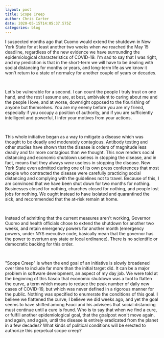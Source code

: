 ```yaml
---
layout: post
title: Scope Creep
author: Chris Carter
date: 2020-05-15T14:05:37.575Z
categories: blog
---
```

I suspected months ago that Cuomo would extend the shutdown in New York State for at least another two weeks when we reached the May 15 deadline, regardless of the new evidence we have surrounding the epidemiological characteristics of COVID-19. I'm sad to say that I was right, and my prediction is that in the short-term we will have to be dealing with social distancing for months or years, and long-term life as we know it won't return to a state of normalcy for another couple of years or decades.

<br>

Let's be vulnerable for a second. I can count the people I truly trust on one hand, and the rest I assume are, at best, ambivalent to caring about me and the people I love, and at worse, downright opposed to the flourishing of anyone but themselves. You are my enemy before you are my friend, especially if you occupy a position of authority, and if you are sufficiently intelligent and powerful, I infer your motives from your actions.

<br>

This whole initiative began as a way to mitigate a disease which was thought to be deadly and moderately contagious. Antibody testing and other studies have shown that the disease is orders of magnitude less deadly and far more contagious than we thought. This now renders social distancing and economic shutdown useless in stopping the disease, and in fact, means that they always *were* useless in stopping the disease. New York State even admitted during one of its own press conferences that most people who contracted the disease were carefully practicing social distancing and complying with the guidelines not to travel. Because of this, I am convinced that we have been shut down for two months for nothing. Businesses closed for nothing, churches closed for nothing, and people lost jobs for nothing. We ought instead to have isolated and quarantined the sick, and recommended that the at-risk remain at home.

<br>

Instead of admitting that the current measures aren't working, Governor Cuomo and health officials chose to extend the shutdown for another two weeks, and retain emergency powers for another month (emergency powers, under NYS executive code, basically mean that the governor has the power to overturn any state or local ordinance). There is no scientific or democratic backing for this order.

<br>

"Scope Creep" is when the end goal of an initiative is slowly broadened over time to include far more than the initial target did. It can be a major problem in software development, an aspect of my day job. We were told at the beginning of this fiasco that economic shutdown was a tool to flatten the curve, a term which means to reduce the peak number of daily new cases of COVID-19, but which was never defined in a rigorous manner for the public. Nothing was specified to enumerate the conditions of this goal. I believe we flattened the curve; I believe we did weeks ago, and yet the goal seems to have shifted among Fauci and his advisees that social distancing must continue until a cure is found. Who is to say that when we find a cure, or fulfill another epidemiological goal, that the goalpost won't move again, and again, and again, until the disease is entirely eradicated from the planet in a few decades? What kinds of political conditions will be erected to authorize this perpetual scope creep?
